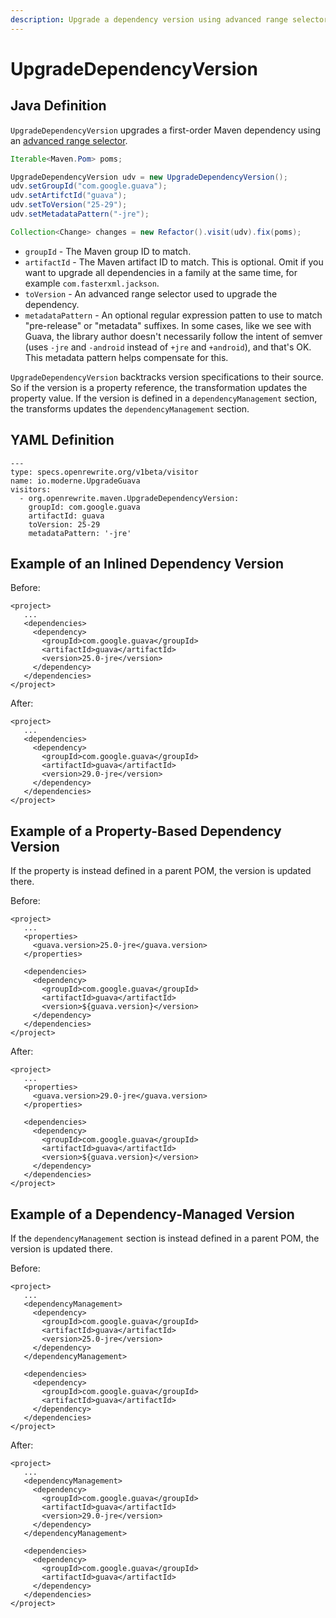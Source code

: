 ```yaml
---
description: Upgrade a dependency version using advanced range selectors.
---
```


# UpgradeDependencyVersion

## Java Definition

`UpgradeDependencyVersion` upgrades a first-order Maven dependency using an [advanced range selector](./#advanced-range-selectors).

```java
Iterable<Maven.Pom> poms;

UpgradeDependencyVersion udv = new UpgradeDependencyVersion();
udv.setGroupId("com.google.guava");
udv.setArtifctId("guava");
udv.setToVersion("25-29");
udv.setMetadataPattern("-jre");

Collection<Change> changes = new Refactor().visit(udv).fix(poms);
```

* `groupId` - The Maven group ID to match.
* `artifactId` - The Maven artifact ID to match. This is optional. Omit if you want to upgrade all dependencies in a family at the same time, for example `com.fasterxml.jackson`.
* `toVersion` - An advanced range selector used to upgrade the dependency.
* `metadataPattern` - An optional regular expression patten to use to match "pre-release" or "metadata" suffixes. In some cases, like we see with Guava, the library author doesn't necessarily follow the intent of semver \(uses `-jre` and `-android` instead of `+jre` and `+android`\), and that's OK. This metadata pattern helps compensate for this.

`UpgradeDependencyVersion` backtracks version specifications to their source. So if the version is a property reference, the transformation updates the property value. If the version is defined in a `dependencyManagement` section, the transforms updates the `dependencyManagement` section.

## YAML Definition

```text
---
type: specs.openrewrite.org/v1beta/visitor
name: io.moderne.UpgradeGuava
visitors:
  - org.openrewrite.maven.UpgradeDependencyVersion:
    groupId: com.google.guava
    artifactId: guava
    toVersion: 25-29
    metadataPattern: '-jre'
```

## Example of an Inlined Dependency Version

Before:

```markup
<project>
   ...
   <dependencies>
     <dependency>
       <groupId>com.google.guava</groupId>
       <artifactId>guava</artifactId>
       <version>25.0-jre</version>
     </dependency>
   </dependencies>
</project>
```

After:

```markup
<project>
   ...
   <dependencies>
     <dependency>
       <groupId>com.google.guava</groupId>
       <artifactId>guava</artifactId>
       <version>29.0-jre</version>
     </dependency>
   </dependencies>
</project>
```

## Example of a Property-Based Dependency Version

If the property is instead defined in a parent POM, the version is updated there.

Before:

```markup
<project>
   ...
   <properties>
     <guava.version>25.0-jre</guava.version>
   </properties>

   <dependencies>
     <dependency>
       <groupId>com.google.guava</groupId>
       <artifactId>guava</artifactId>
       <version>${guava.version}</version>
     </dependency>
   </dependencies>
</project>
```

After:

```markup
<project>
   ...
   <properties>
     <guava.version>29.0-jre</guava.version>
   </properties>

   <dependencies>
     <dependency>
       <groupId>com.google.guava</groupId>
       <artifactId>guava</artifactId>
       <version>${guava.version}</version>
     </dependency>
   </dependencies>
</project>
```

## Example of a Dependency-Managed Version

If the `dependencyManagement` section is instead defined in a parent POM, the version is updated there.

Before:

```markup
<project>
   ...
   <dependencyManagement>
     <dependency>
       <groupId>com.google.guava</groupId>
       <artifactId>guava</artifactId>
       <version>25.0-jre</version>
     </dependency>
   </dependencyManagement>

   <dependencies>
     <dependency>
       <groupId>com.google.guava</groupId>
       <artifactId>guava</artifactId>
     </dependency>
   </dependencies>
</project>
```

After:

```markup
<project>
   ...
   <dependencyManagement>
     <dependency>
       <groupId>com.google.guava</groupId>
       <artifactId>guava</artifactId>
       <version>29.0-jre</version>
     </dependency>
   </dependencyManagement>

   <dependencies>
     <dependency>
       <groupId>com.google.guava</groupId>
       <artifactId>guava</artifactId>
     </dependency>
   </dependencies>
</project>
```


